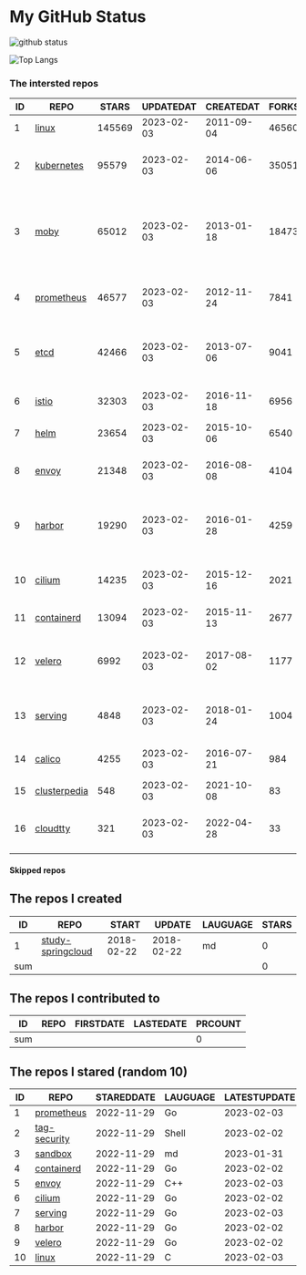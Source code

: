 # My GitHub Status

<img src="https://github-readme-stats-1.yihong0618.vercel.app/api?username=daoqingniu&show_icons=true&&&hide_title=true&count_private=true" alt="github status" />

![Top Langs](https://github-readme-stats-1.yihong0618.vercel.app/api/top-langs/?username=daoqingniu&layout=compact)

<!--START_SECTION:github_repos-->
### The intersted repos
| ID |                              REPO                               | STARS  | UPDATEDAT  | CREATEDAT  | FORKSCOUNT |                                              DESCRIPTIONS                                              |
|----|-----------------------------------------------------------------|--------|------------|------------|------------|--------------------------------------------------------------------------------------------------------|
|  1 | [linux](https://github.com/torvalds/linux)                      | 145569 | 2023-02-03 | 2011-09-04 |      46560 | Linux kernel source tree                                                                               |
|  2 | [kubernetes](https://github.com/kubernetes/kubernetes)          |  95579 | 2023-02-03 | 2014-06-06 |      35051 | Production-Grade Container Scheduling and Management                                                   |
|  3 | [moby](https://github.com/moby/moby)                            |  65012 | 2023-02-03 | 2013-01-18 |      18473 | Moby Project - a collaborative project for the container ecosystem to assemble container-based systems |
|  4 | [prometheus](https://github.com/prometheus/prometheus)          |  46577 | 2023-02-03 | 2012-11-24 |       7841 | The Prometheus monitoring system and time series database.                                             |
|  5 | [etcd](https://github.com/etcd-io/etcd)                         |  42466 | 2023-02-03 | 2013-07-06 |       9041 | Distributed reliable key-value store for the most critical data of a distributed system                |
|  6 | [istio](https://github.com/istio/istio)                         |  32303 | 2023-02-03 | 2016-11-18 |       6956 | Connect, secure, control, and observe services.                                                        |
|  7 | [helm](https://github.com/helm/helm)                            |  23654 | 2023-02-03 | 2015-10-06 |       6540 | The Kubernetes Package Manager                                                                         |
|  8 | [envoy](https://github.com/envoyproxy/envoy)                    |  21348 | 2023-02-03 | 2016-08-08 |       4104 | Cloud-native high-performance edge/middle/service proxy                                                |
|  9 | [harbor](https://github.com/goharbor/harbor)                    |  19290 | 2023-02-03 | 2016-01-28 |       4259 | An open source trusted cloud native registry project that stores, signs, and scans content.            |
| 10 | [cilium](https://github.com/cilium/cilium)                      |  14235 | 2023-02-03 | 2015-12-16 |       2021 | eBPF-based Networking, Security, and Observability                                                     |
| 11 | [containerd](https://github.com/containerd/containerd)          |  13094 | 2023-02-03 | 2015-11-13 |       2677 | An open and reliable container runtime                                                                 |
| 12 | [velero](https://github.com/vmware-tanzu/velero)                |   6992 | 2023-02-03 | 2017-08-02 |       1177 | Backup and migrate Kubernetes applications and their persistent volumes                                |
| 13 | [serving](https://github.com/knative/serving)                   |   4848 | 2023-02-03 | 2018-01-24 |       1004 | Kubernetes-based, scale-to-zero, request-driven compute                                                |
| 14 | [calico](https://github.com/projectcalico/calico)               |   4255 | 2023-02-03 | 2016-07-21 |        984 | Cloud native networking and network security                                                           |
| 15 | [clusterpedia](https://github.com/clusterpedia-io/clusterpedia) |    548 | 2023-02-03 | 2021-10-08 |         83 | The Encyclopedia of Kubernetes clusters                                                                |
| 16 | [cloudtty](https://github.com/cloudtty/cloudtty)                |    321 | 2023-02-03 | 2022-04-28 |         33 | A Friendly Kubernetes CloudShell (Web Terminal) !                                                      |



#### Skipped repos
<!--END_SECTION:github_repos-->

<!--START_SECTION:my_github-->
## The repos I created
| ID  |                                 REPO                                 |   START    |   UPDATE   | LAUGUAGE | STARS |
|-----|----------------------------------------------------------------------|------------|------------|----------|-------|
|   1 | [study-springcloud](https://github.com/daoqingniu/study-springcloud) | 2018-02-22 | 2018-02-22 | md       |     0 |
| sum |                                                                      |            |            |          |     0 |

## The repos I contributed to
| ID  | REPO | FIRSTDATE | LASTEDATE | PRCOUNT |
|-----|------|-----------|-----------|---------|
| sum |      |           |           |       0 |

## The repos I stared (random 10)
| ID |                          REPO                          | STAREDDATE | LAUGUAGE | LATESTUPDATE |
|----|--------------------------------------------------------|------------|----------|--------------|
|  1 | [prometheus](https://github.com/prometheus/prometheus) | 2022-11-29 | Go       | 2023-02-03   |
|  2 | [tag-security](https://github.com/cncf/tag-security)   | 2022-11-29 | Shell    | 2023-02-02   |
|  3 | [sandbox](https://github.com/cncf/sandbox)             | 2022-11-29 | md       | 2023-01-31   |
|  4 | [containerd](https://github.com/containerd/containerd) | 2022-11-29 | Go       | 2023-02-02   |
|  5 | [envoy](https://github.com/envoyproxy/envoy)           | 2022-11-29 | C++      | 2023-02-03   |
|  6 | [cilium](https://github.com/cilium/cilium)             | 2022-11-29 | Go       | 2023-02-02   |
|  7 | [serving](https://github.com/knative/serving)          | 2022-11-29 | Go       | 2023-02-03   |
|  8 | [harbor](https://github.com/goharbor/harbor)           | 2022-11-29 | Go       | 2023-02-02   |
|  9 | [velero](https://github.com/vmware-tanzu/velero)       | 2022-11-29 | Go       | 2023-02-02   |
| 10 | [linux](https://github.com/torvalds/linux)             | 2022-11-29 | C        | 2023-02-03   |

<!--END_SECTION:my_github-->
